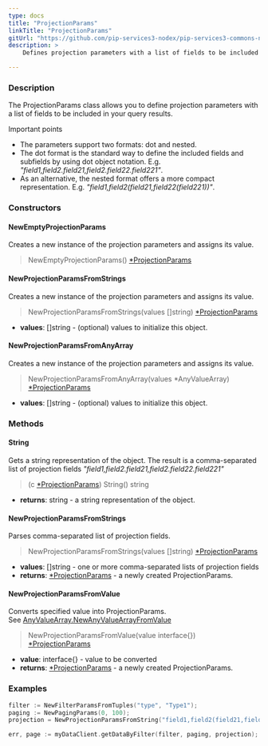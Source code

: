 ```yaml
---
type: docs
title: "ProjectionParams"
linkTitle: "ProjectionParams"
gitUrl: "https://github.com/pip-services3-nodex/pip-services3-commons-nodex"
description: > 
    Defines projection parameters with a list of fields to be included in the query results.

---
```



### Description

The ProjectionParams class allows you to define projection parameters with a list of fields to be included in your query results. 

Important points

- The parameters support two formats: dot and nested.
- The dot format is the standard way to define the included fields and subfields by using dot object notation. E.g. *"field1,field2.field21,field2.field22.field221"*.
- As an alternative, the nested format offers a more compact representation. E.g. *"field1,field2(field21,field22(field221))"*.

### Constructors

#### NewEmptyProjectionParams
Creates a new instance of the projection parameters and assigns its value.

> NewEmptyProjectionParams() [*ProjectionParams]()

#### NewProjectionParamsFromStrings
Creates a new instance of the projection parameters and assigns its value.

> NewProjectionParamsFromStrings(values []string) [*ProjectionParams]()

- **values**: []string - (optional) values to initialize this object.


#### NewProjectionParamsFromAnyArray
Creates a new instance of the projection parameters and assigns its value.

> NewProjectionParamsFromAnyArray(values *AnyValueArray) [*ProjectionParams]()

- **values**: []string - (optional) values to initialize this object.

### Methods

#### String
Gets a string representation of the object.
The result is a comma-separated list of projection fields
*"field1,field2.field21,field2.field22.field221"*

> (c [*ProjectionParams]()) String() string

- **returns**: string - a string representation of the object.


#### NewProjectionParamsFromStrings
Parses comma-separated list of projection fields.

> NewProjectionParamsFromStrings(values []string) [*ProjectionParams]()

- **values**: []string - one or more comma-separated lists of projection fields
- **returns**: [*ProjectionParams]() - a newly created ProjectionParams.

#### NewProjectionParamsFromValue
Converts specified value into ProjectionParams.  
See [AnyValueArray.NewAnyValueArrayFromValue](../any_value_array/#newanyvaluearrayfromvalue)

> NewProjectionParamsFromValue(value interface{}) [*ProjectionParams]()

- **value**: interface{} -  value to be converted
- **returns**: [*ProjectionParams]() - a newly created ProjectionParams.

### Examples

```go
filter := NewFilterParamsFromTuples("type", "Type1");
paging := NewPagingParams(0, 100);
projection = NewProjectionParamsFromString("field1,field2(field21,field22)")

err, page := myDataClient.getDataByFilter(filter, paging, projection);
```